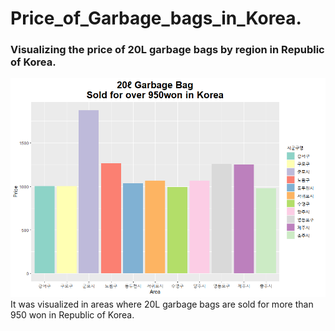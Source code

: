 # Price_of_Garbage_bags_in_Korea.   
### Visualizing the price of 20L garbage bags by region in Republic of Korea.   
<img src="950won_over_garbage_bag.png">
It was visualized in areas where 20L garbage bags are sold for more than 950 won in Republic of Korea.
